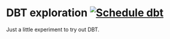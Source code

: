 # DBT exploration [![Schedule dbt](https://github.com/christophedcpm/dbt-exploration/actions/workflows/dbt.yml/badge.svg)](https://github.com/christophedcpm/dbt-exploration/actions/workflows/dbt.yml)

Just a little experiment to try out DBT.